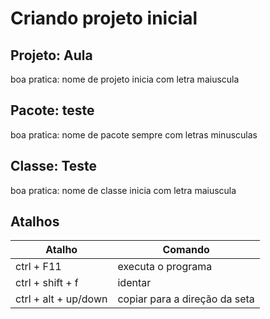 # Criando projeto inicial

## Projeto: Aula

boa pratica: nome de projeto inicia com letra maiuscula

## Pacote: teste

boa pratica: nome de pacote sempre com letras minusculas

## Classe: Teste

boa pratica: nome de classe inicia com letra maiuscula

## Atalhos

Atalho | Comando
--- | ---
ctrl + F11 | executa o programa
ctrl + shift + f | identar
ctrl + alt + up/down | copiar para a direção da seta
